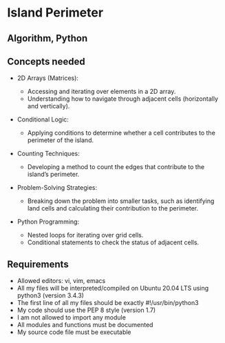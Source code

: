 # Island Perimeter

## Algorithm, Python

## Concepts needed

- 2D Arrays (Matrices):

    - Accessing and iterating over elements in a 2D array.
    - Understanding how to navigate through adjacent cells (horizontally and vertically).

- Conditional Logic:

    - Applying conditions to determine whether a cell contributes to the perimeter of the island.

- Counting Techniques:

    - Developing a method to count the edges that contribute to the island’s perimeter.

- Problem-Solving Strategies:

    - Breaking down the problem into smaller tasks, such as identifying land cells and calculating their contribution to the perimeter.

- Python Programming:

    - Nested loops for iterating over grid cells.
    - Conditional statements to check the status of adjacent cells.


## Requirements

- Allowed editors: vi, vim, emacs
- All my files will be interpreted/compiled on Ubuntu 20.04 LTS using python3 (version 3.4.3)
- The first line of all my files should be exactly #!/usr/bin/python3
- My code should use the PEP 8 style (version 1.7)
- I am not allowed to import any module
- All modules and functions must be documented
- My source code file must be executable